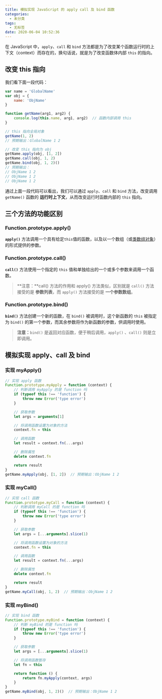 ```yaml
---
title: 模拟实现 JavaScript 的 apply call 及 bind 函数
categories:
  - 未分类
tags:
  - 无标签
date: 2020-06-04 10:52:36
---
```


<script setup lang="ts">
import PostHeader from '../../_components/PostHeader.vue'
import EditInfo from '../../_components/EditInfo.vue'
</script>


<PostHeader :postId='2600217490' />

在 JavaScript 中，`apply`、`call` 和 `bind` 方法都是为了改变某个函数运行时的上下文（context）而存在的，换句话说，就是为了改变函数体内部 `this` 的指向。

## 改变 this 指向

我们看下面一段代码：

```javascript
var name = 'GlobalName'
var obj = {
    name: 'ObjName'
}

function getName(arg1, arg2) {
    console.log(this.name, arg1, arg2)  // 函数内部调用 this
}

// this 指向全局对象
getName(1, 2)
// 预期输出：GlobalName 1 2

// 改变 this 指向为 obj
getName.apply(obj, [1, 2])
getName.call(obj, 1, 2)
getName.bind(obj, 1, 2)()
// 预期输出：
// ObjName 1 2
// ObjName 1 2
// ObjName 1 2
```

通过上面一段代码可以看出，我们可以通过 `apply`、`call` 和 `bind` 方法，改变调用 `getName()` 函数的 **运行时上下文**，从而改变运行时函数内部的 `this` 指向。

## 三个方法的功能区别

### Function.prototype.apply()

**`apply()`** 方法调用一个具有给定`this`值的函数，以及以一个数组（或[类数组对象](https://developer.mozilla.org/zh-CN/docs/Web/JavaScript/Guide/Indexed_collections#working_with_array-like_objects)）的形式提供的参数。

### Function.prototype.call()

**`call()`** 方法使用一个指定的 `this` 值和单独给出的一个或多个参数来调用一个函数。

> **注意：**call() 方法的作用和 apply() 方法类似，区别就是 `call()` 方法接受的是 **参数列表**，而 `apply()` 方法接受的是 **一个参数数组**。

### Function.prototype.bind()

**`bind()`** 方法创建一个新的函数，在 `bind()` 被调用时，这个新函数的 `this` 被指定为 `bind()` 的第一个参数，而其余参数将作为新函数的参数，供调用时使用。

> **注意：**`bind()` 是返回对应函数，便于稍后调用，`apply()` 、`call()` 则是立即调用。

## 模拟实现 apply、call 及 bind

### 实现 myApply()

```javascript
// 实现 apply 函数
Function.prototype.myApply = function (context) {
    // 判断调用 myApply 的是 function 吗
    if (typeof this !== 'function') {
        throw new Error('type error')
    }

    // 获取参数
    let args = arguments[1]

    // 将调用函数设置为对象的方法
    context.fn = this

    // 调用函数
    let result = context.fn(...args)

    // 删除属性
    delete context.fn

    return result
}
getName.myApply(obj, [1, 2])  // 预期输出：ObjName 1 2
```

### 实现 myCall()

```javascript
// 实现 call 函数
Function.prototype.myCall = function (context) {
    // 判断调用 myCall 的是 function 吗
    if (typeof this !== 'function') {
        throw new Error('type error')
    }

    // 获取参数
    let args = [...arguments].slice(1)

    // 将调用函数设置为对象的方法
    context.fn = this

    // 调用函数
    let result = context.fn(...args)

    // 删除属性
    delete context.fn

    return result
}
getName.myCall(obj, 1, 2)  // 预期输出：ObjName 1 2
```

### 实现 myBind()

```javascript
// 实现 bind 函数
Function.prototype.myBind = function (context) {
    // 判断 myBind 的是 function 吗
    if (typeof this !== 'function') {
        throw new Error('type error')
    }

    // 获取参数
    let args = [...arguments].slice(1)

    // 将调用函数暂存
    let fn = this

    return function () {
        return fn.myApply(context, args)
    }
}
getName.myBind(obj, 1, 2)()  // 预期输出：ObjName 1 2
```



<EditInfo editLink='https://github.com/liangpengyv/my-blog-by-fluxpress/issues/17' lastUpdated='2024-10-20 17:20:31' />
